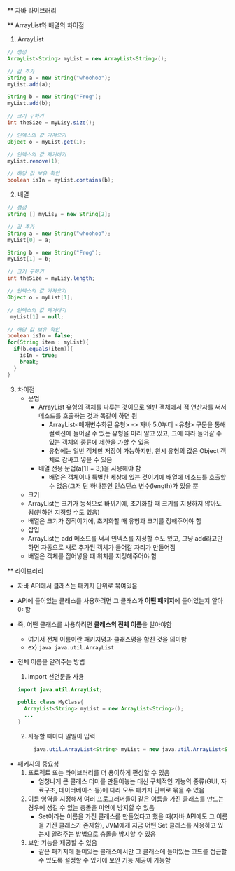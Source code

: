 ** 자바 라이브러리

** ArrayList와 배열의 차이점

1) ArrayList
```java
// 생성
ArrayList<String> myList = new ArrayList<String>();

// 값 추가
String a = new String("whoohoo");
myList.add(a);

String b = new String("Frog");
myList.add(b);

// 크기 구하기
int theSize = myLisy.size();

// 인덱스의 값 가져오기
Object o = myList.get(1);

// 인덱스의 값 제거하기
myList.remove(1);

// 해당 값 보유 확인
boolean isIn = myList.contains(b);
```

2) 배열
```java
// 생성
String [] myLisy = new String[2];

// 값 추가
String a = new String("whoohoo");
myList[0] = a;

String b = new String("Frog");
myList[1] = b;

// 크기 구하기
int theSize = myLisy.length;

// 인덱스의 값 가져오기
Object o = myList[1];

// 인덱스의 값 제거하기
 myList[1] = null;

// 해당 값 보유 확인
boolean isIn = false;
for(String item : myList){
  if(b.equals(item)){
    isIn = true;
    break;
  }
}
```

3) 차이점
   - 문법
     - ArrayList 유형의 객체를 다루는 것이므로 일반 객체에서 점 연산자를 써서 메소드를 호출하는 것과 똑같이 하면 됨
       + ArrayList<매개변수화된 유형> -> 자바 5.0부터 <유형> 구문을 통해 컬렉션에 들어갈 수 있는 유형을 미리 알고 있고, 그에 따라 들어갈 수 있는 객체의 종류에 제한을 가할 수 있음
       + 유형에는 일반 객체만 저장이 가능하지만, 윈시 유형의 값은 Object 객체로 감싸고 넣을 수 있음
     - 배열 전용 문법(a[1] = 3;)을 사용해야 함
       + 배열은 객체이나 특별한 세상에 있는 것이기에 배열에 메소드를 호출할 수 없음(그저 단 하나뿐인 인스턴스 변수(length)가 있을 뿐 
   -  크기
     - ArrayList는 크기가 동적으로 바뀌기에, 초기화할 때 크기를 지정하지 않아도 됨(원하면 지정할 수도 있음)
     - 배열은 크기가 정적이기에, 초기화할 때 유형과 크기를 정해주어야 함
   -  삽입
     - ArrayList는 add 메소드를 써서 인덱스를 지정할 수도 있고, 그냥 add라고만 하면 자동으로 새로 추가된 객체가 들어갈 자리가 만들어짐
     - 배열은 객체를 집어넣을 때 위치를 지정해주어야 함
  
** 라이브러리
- 자바 API에서 클래스는 패키지 단위로 묶여있음
  
- API에 들어있는 클래스를 사용하려면 그 클래스가 **어떤 패키지**에 들어있는지 알아야 함
- 즉, 어떤 클래스를 사용하려면 **클래스의 전체 이름**을 알아야함
  - 여기서 전체 이름이란 패키지명과 클래스명을 합친 것을 의미함
  - ex) ```java java.util.ArrayList ```

- 전체 이름을 알려주는 방법
  1) import 선언문을 사용
    ```java
    import java.util.ArrayList;

    public class MyClass{
      ArrayList<String> myList = new ArrayList<String>();
      ...
    }
    ```
  2) 사용할 때마다 일일이 입력
    ```java
         java.util.ArrayList<String> myList = new java.util.ArrayList<String>();
    ```

+ 패키지의 중요성
  1) 프로젝트 또는 라이브러리를 더 용이하게 편성할 수 있음
     - 엄청나게 큰 클래스 더미를 만들어놓는 대신 구체적인 기능의 종류(GUI, 자료구조, 데이터베이스 등)에 다라 모두 패키지 단위로 묶을 수 있음
  2) 이름 영역을 지정해서 여러 프로그래머들이 같은 이름을 가진 클래스를 만드는 경우에 생길 수 있는 충돌을 미연에 방지할 수 있음
     - Set이라는 이름을 가진 클래스를 만들었다고 했을 때(자바 API에도 그 이름을 가진 클래스가 존재함), JVM에게 지금 어떤 Set 클래스를 사용하고 있는지 알려주는 방법으로 충돌을 방지할 수 있음
  3) 보안 기능을 제공할 수 있음
     - 같은 패키지에 들어있는 클래스에서만 그 클래스에 들어있는 코드를 접근할 수 있도록 설정할 수 있기에 보안 기능 제공이 가능함
    

